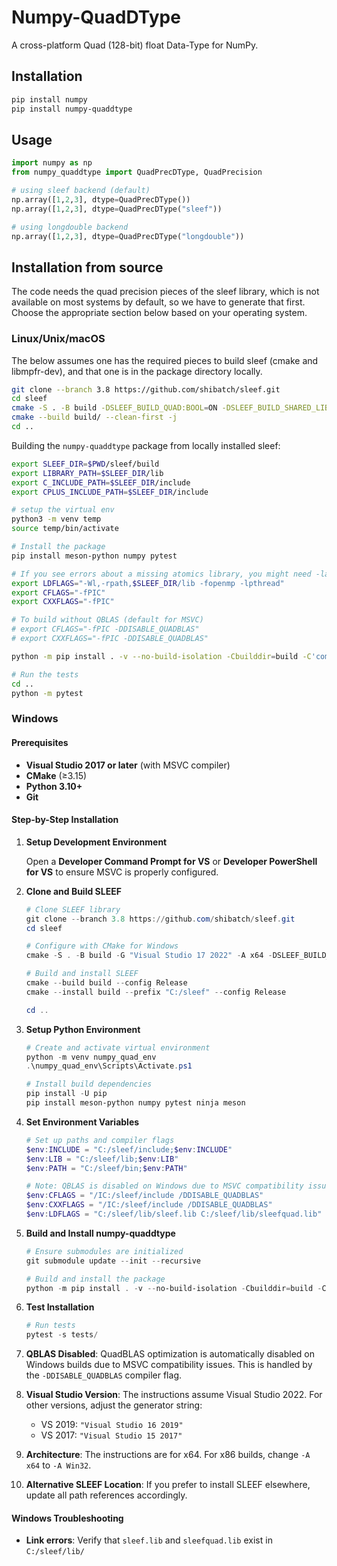 # Numpy-QuadDType

A cross-platform Quad (128-bit) float Data-Type for NumPy.

## Installation

```bash
pip install numpy
pip install numpy-quaddtype
```

## Usage

```python
import numpy as np
from numpy_quaddtype import QuadPrecDType, QuadPrecision

# using sleef backend (default)
np.array([1,2,3], dtype=QuadPrecDType())
np.array([1,2,3], dtype=QuadPrecDType("sleef"))

# using longdouble backend
np.array([1,2,3], dtype=QuadPrecDType("longdouble"))
```

## Installation from source

The code needs the quad precision pieces of the sleef library, which is not available on most systems by default, so we have to generate that first. Choose the appropriate section below based on your operating system.

### Linux/Unix/macOS

The below assumes one has the required pieces to build sleef (cmake and libmpfr-dev), and that one is in the package directory locally.

```bash
git clone --branch 3.8 https://github.com/shibatch/sleef.git
cd sleef
cmake -S . -B build -DSLEEF_BUILD_QUAD:BOOL=ON -DSLEEF_BUILD_SHARED_LIBS:BOOL=ON -DCMAKE_POSITION_INDEPENDENT_CODE=ON
cmake --build build/ --clean-first -j
cd ..
```

Building the `numpy-quaddtype` package from locally installed sleef:

```bash
export SLEEF_DIR=$PWD/sleef/build
export LIBRARY_PATH=$SLEEF_DIR/lib
export C_INCLUDE_PATH=$SLEEF_DIR/include
export CPLUS_INCLUDE_PATH=$SLEEF_DIR/include

# setup the virtual env
python3 -m venv temp
source temp/bin/activate

# Install the package
pip install meson-python numpy pytest

# If you see errors about a missing atomics library, you might need -latomic
export LDFLAGS="-Wl,-rpath,$SLEEF_DIR/lib -fopenmp -lpthread"
export CFLAGS="-fPIC"
export CXXFLAGS="-fPIC"

# To build without QBLAS (default for MSVC)
# export CFLAGS="-fPIC -DDISABLE_QUADBLAS"
# export CXXFLAGS="-fPIC -DDISABLE_QUADBLAS"

python -m pip install . -v --no-build-isolation -Cbuilddir=build -C'compile-args=-v'

# Run the tests
cd ..
python -m pytest
```

### Windows

#### Prerequisites

- **Visual Studio 2017 or later** (with MSVC compiler)
- **CMake** (≥3.15)
- **Python 3.10+** 
- **Git**

#### Step-by-Step Installation

1. **Setup Development Environment**

   Open a **Developer Command Prompt for VS** or **Developer PowerShell for VS** to ensure MSVC is properly configured.

2. **Clone and Build SLEEF**

   ```powershell
   # Clone SLEEF library
   git clone --branch 3.8 https://github.com/shibatch/sleef.git
   cd sleef

   # Configure with CMake for Windows
   cmake -S . -B build -G "Visual Studio 17 2022" -A x64 -DSLEEF_BUILD_QUAD:BOOL=ON -DSLEEF_BUILD_SHARED_LIBS:BOOL=ON -DCMAKE_POSITION_INDEPENDENT_CODE=ON

   # Build and install SLEEF
   cmake --build build --config Release
   cmake --install build --prefix "C:/sleef" --config Release

   cd ..
   ```

3. **Setup Python Environment**

   ```powershell
   # Create and activate virtual environment
   python -m venv numpy_quad_env
   .\numpy_quad_env\Scripts\Activate.ps1

   # Install build dependencies
   pip install -U pip
   pip install meson-python numpy pytest ninja meson
   ```

4. **Set Environment Variables**

   ```powershell
   # Set up paths and compiler flags
   $env:INCLUDE = "C:/sleef/include;$env:INCLUDE"
   $env:LIB = "C:/sleef/lib;$env:LIB"
   $env:PATH = "C:/sleef/bin;$env:PATH"

   # Note: QBLAS is disabled on Windows due to MSVC compatibility issues
   $env:CFLAGS = "/IC:/sleef/include /DDISABLE_QUADBLAS"
   $env:CXXFLAGS = "/IC:/sleef/include /DDISABLE_QUADBLAS"
   $env:LDFLAGS = "C:/sleef/lib/sleef.lib C:/sleef/lib/sleefquad.lib"
   ```

5. **Build and Install numpy-quaddtype**

   ```powershell
   # Ensure submodules are initialized
   git submodule update --init --recursive

   # Build and install the package
   python -m pip install . -v --no-build-isolation -Cbuilddir=build -C'compile-args=-v'
   ```

6. **Test Installation**

   ```powershell
   # Run tests
   pytest -s tests/
   ```

1. **QBLAS Disabled**: QuadBLAS optimization is automatically disabled on Windows builds due to MSVC compatibility issues. This is handled by the `-DDISABLE_QUADBLAS` compiler flag.

2. **Visual Studio Version**: The instructions assume Visual Studio 2022. For other versions, adjust the generator string:
   - VS 2019: `"Visual Studio 16 2019"`
   - VS 2017: `"Visual Studio 15 2017"`

3. **Architecture**: The instructions are for x64. For x86 builds, change `-A x64` to `-A Win32`.

4. **Alternative SLEEF Location**: If you prefer to install SLEEF elsewhere, update all path references accordingly.

#### Windows Troubleshooting
- **Link errors**: Verify that `sleef.lib` and `sleefquad.lib` exist in `C:/sleef/lib/`